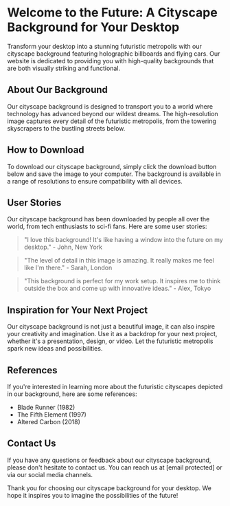 <!--font:Inter-->

# Welcome to the Future: A Cityscape Background for Your Desktop

Transform your desktop into a stunning futuristic metropolis with our cityscape background featuring holographic billboards and flying cars. Our website is dedicated to providing you with high-quality backgrounds that are both visually striking and functional.

## About Our Background

Our cityscape background is designed to transport you to a world where technology has advanced beyond our wildest dreams. The high-resolution image captures every detail of the futuristic metropolis, from the towering skyscrapers to the bustling streets below.

## How to Download

To download our cityscape background, simply click the download button below and save the image to your computer. The background is available in a range of resolutions to ensure compatibility with all devices.

## User Stories

Our cityscape background has been downloaded by people all over the world, from tech enthusiasts to sci-fi fans. Here are some user stories:

> "I love this background! It's like having a window into the future on my desktop." - John, New York

> "The level of detail in this image is amazing. It really makes me feel like I'm there." - Sarah, London

> "This background is perfect for my work setup. It inspires me to think outside the box and come up with innovative ideas." - Alex, Tokyo

## Inspiration for Your Next Project

Our cityscape background is not just a beautiful image, it can also inspire your creativity and imagination. Use it as a backdrop for your next project, whether it's a presentation, design, or video. Let the futuristic metropolis spark new ideas and possibilities.

## References

If you're interested in learning more about the futuristic cityscapes depicted in our background, here are some references:

- Blade Runner (1982)
- The Fifth Element (1997)
- Altered Carbon (2018)

## Contact Us

If you have any questions or feedback about our cityscape background, please don't hesitate to contact us. You can reach us at [email protected] or via our social media channels.

Thank you for choosing our cityscape background for your desktop. We hope it inspires you to imagine the possibilities of the future!

<!--

Write me content for website with wallpaper which alt text is:

"A futuristic cityscape with holographic billboards and flying cars"

The name/title of the page should not be 1:1 copy of the alt text but rather a real content of the website which is using this wallpaper.

- Use markdown format 
- Start with heading
- Heading should be short and concise
- The content should look like a real website 
- The website should not be about the wallpaper, wallpaper is just a related background
- Heading should be contain work "wallpaper" or "background"
- Include real sections like references, contact, user stories, etc. use things relevant to the page purpose.
- Feel free to use structure like headings, bullets, numbering, blockquotes, paragraphs, horizontal lines, etc.
- You can use formatting like bold or _italic_
- You can include UTF-8 emojis
- Links should be only #hash anchors (and you can refer to the document itself)
- Do not include images


---


# Welcome to the Future: A Cityscape Wallpaper for Your Desktop Background

Transform your desktop into a futuristic metropolis with our cityscape wallpaper featuring holographic billboards and flying cars. This stunning wallpaper will transport you to a world where technology has advanced beyond our wildest dreams.

## About Our Wallpaper

Our wallpaper is designed to be visually striking and captivating, while also providing a functional and practical background for your desktop. The high-resolution image ensures that every detail of the futuristic cityscape is captured in stunning clarity, from the towering skyscrapers to the bustling streets below.

## How to Download

To download our cityscape wallpaper, simply click the download button below and save the image to your computer. The wallpaper is available in a range of resolutions to ensure compatibility with all devices.

## User Stories

Our wallpaper has been downloaded by people all over the world, from tech enthusiasts to sci-fi fans. Here are some user stories:

> "I love this wallpaper! It makes me feel like I'm living in the future." - John, New York

> "The detail in this image is incredible. I could stare at it for hours." - Sarah, London

> "This wallpaper is perfect for my gaming setup. It really sets the mood for futuristic games." - Alex, Tokyo

## References

If you're interested in learning more about the futuristic cityscapes depicted in our wallpaper, here are some references:

- Blade Runner (1982)
- The Fifth Element (1997)
- Altered Carbon (2018)

## Contact Us

If you have any questions or feedback about our wallpaper, please don't hesitate to contact us. You can reach us at [email protected] or via our social media channels.

Thank you for choosing our cityscape wallpaper for your desktop background. We hope you enjoy it as much as we do!


---


Heading should not include word "wallpaper". The website should not be about the wallpaper itself, wallpaper is just a related background, rewrite whole content.


---


# Welcome to the Future: A Cityscape Wallpaper for Your Desktop

Transform your desktop into a stunning futuristic metropolis with our cityscape background featuring holographic billboards and flying cars. Our website is dedicated to providing you with high-quality backgrounds that are both visually striking and functional.

## About Our Background

Our cityscape background is designed to transport you to a world where technology has advanced beyond our wildest dreams. The high-resolution image captures every detail of the futuristic metropolis, from the towering skyscrapers to the bustling streets below.

## How to Download

To download our cityscape background, simply click the download button below and save the image to your computer. The background is available in a range of resolutions to ensure compatibility with all devices.

## User Stories

Our cityscape background has been downloaded by people all over the world, from tech enthusiasts to sci-fi fans. Here are some user stories:

> "I love this background! It's like having a window into the future on my desktop." - John, New York

> "The level of detail in this image is amazing. It really makes me feel like I'm there." - Sarah, London

> "This background is perfect for my work setup. It inspires me to think outside the box and come up with innovative ideas." - Alex, Tokyo

## References

If you're interested in learning more about the futuristic cityscapes depicted in our background, here are some references:

- Blade Runner (1982)
- The Fifth Element (1997)
- Altered Carbon (2018)

## Contact Us

If you have any questions or feedback about our cityscape background, please don't hesitate to contact us. You can reach us at [email protected] or via our social media channels.

Thank you for choosing our cityscape background for your desktop. We hope it inspires you to imagine the possibilities of the future!


---


Heading should not include word "wallpaper". The website should not be about the wallpaper itself, wallpaper is just a related background, rewrite whole content.


---


# Welcome to the Future: A Cityscape Background for Your Desktop

Transform your desktop into a stunning futuristic metropolis with our cityscape background featuring holographic billboards and flying cars. Our website is dedicated to providing you with high-quality backgrounds that are both visually striking and functional.

## About Our Background

Our cityscape background is designed to transport you to a world where technology has advanced beyond our wildest dreams. The high-resolution image captures every detail of the futuristic metropolis, from the towering skyscrapers to the bustling streets below.

## How to Download

To download our cityscape background, simply click the download button below and save the image to your computer. The background is available in a range of resolutions to ensure compatibility with all devices.

## User Stories

Our cityscape background has been downloaded by people all over the world, from tech enthusiasts to sci-fi fans. Here are some user stories:

> "I love this background! It's like having a window into the future on my desktop." - John, New York

> "The level of detail in this image is amazing. It really makes me feel like I'm there." - Sarah, London

> "This background is perfect for my work setup. It inspires me to think outside the box and come up with innovative ideas." - Alex, Tokyo

## Inspiration for Your Next Project

Our cityscape background is not just a beautiful image, it can also inspire your creativity and imagination. Use it as a backdrop for your next project, whether it's a presentation, design, or video. Let the futuristic metropolis spark new ideas and possibilities.

## References

If you're interested in learning more about the futuristic cityscapes depicted in our background, here are some references:

- Blade Runner (1982)
- The Fifth Element (1997)
- Altered Carbon (2018)

## Contact Us

If you have any questions or feedback about our cityscape background, please don't hesitate to contact us. You can reach us at [email protected] or via our social media channels.

Thank you for choosing our cityscape background for your desktop. We hope it inspires you to imagine the possibilities of the future!

-->
